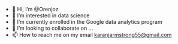 - 👋 Hi, I’m @Orenjoz
- 👀 I’m interested in data science 
- 🌱 I’m currently enrolled in the Google data analytics program 
- 💞️ I’m looking to collaborate on ...
- 📫 How to reach me on my email karanjarmstrong55@gmail.com

<!---
Orenjoz/Orenjoz is a ✨ special ✨ repository because its `README.md` (this file) appears on your GitHub profile.
You can click the Preview link to take a look at your changes.
--->
